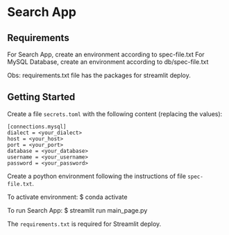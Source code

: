# Search App

## Requirements

<!-- Data App: .env_app
Database: .env_mysql -->

For Search App, create an environment according to spec-file.txt
For MySQL Database, create an environment according to db/spec-file.txt

Obs: requirements.txt file has the packages for streamlit deploy.

## Getting Started

Create a file `secrets.toml` with the following content (replacing the values):

```
[connections.mysql]
dialect = <your_dialect>
host = <your_host>
port = <your_port>
database = <your_database>
username = <your_username>
password = <your_password>
```

Create a poython environment following the instructions of file `spec-file.txt`.

To activate environment:
$ conda activate <env>

To run Search App:
$ streamlit run main_page.py

The `requirements.txt` is required for Streamlit deploy.

